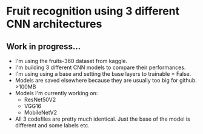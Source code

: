 # Fruit recognition using 3 different CNN architectures

## Work in progress...

* I'm using the fruits-360 dataset from kaggle.
* I'm building 3 different CNN models to compare their performances.
* I'm using using a base and setting the base layers to trainable = False.
* Models are saved elsewhere because they are usually too big for github. >100MB
* Models I'm currently working on:
    * ResNet50V2
    * VGG16
    * MobileNetV2
* All 3 codefiles are pretty much identical. Just the base of the model is different and some labels etc.